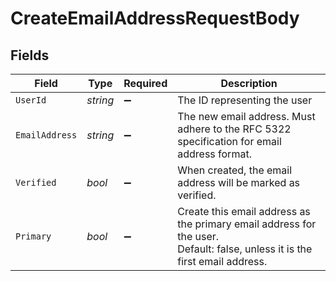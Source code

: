 # CreateEmailAddressRequestBody


## Fields

| Field                                                                                                                      | Type                                                                                                                       | Required                                                                                                                   | Description                                                                                                                |
| -------------------------------------------------------------------------------------------------------------------------- | -------------------------------------------------------------------------------------------------------------------------- | -------------------------------------------------------------------------------------------------------------------------- | -------------------------------------------------------------------------------------------------------------------------- |
| `UserId`                                                                                                                   | *string*                                                                                                                   | :heavy_minus_sign:                                                                                                         | The ID representing the user                                                                                               |
| `EmailAddress`                                                                                                             | *string*                                                                                                                   | :heavy_minus_sign:                                                                                                         | The new email address. Must adhere to the RFC 5322 specification for email address format.                                 |
| `Verified`                                                                                                                 | *bool*                                                                                                                     | :heavy_minus_sign:                                                                                                         | When created, the email address will be marked as verified.                                                                |
| `Primary`                                                                                                                  | *bool*                                                                                                                     | :heavy_minus_sign:                                                                                                         | Create this email address as the primary email address for the user.<br/>Default: false, unless it is the first email address. |